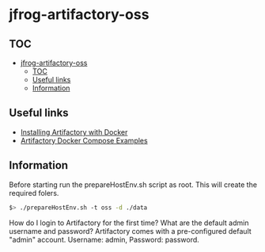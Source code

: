 # jfrog-artifactory-oss

## TOC

- [jfrog-artifactory-oss](#jfrog-artifactory-oss)
  - [TOC](#toc)
  - [Useful links](#useful-links)
  - [Information](#information)

## Useful links

- [Installing Artifactory with Docker](https://www.jfrog.com/confluence/display/RTF/Installing+with+Docker)
- [Artifactory Docker Compose Examples](https://github.com/jfrog/artifactory-docker-examples/tree/master/docker-compose/artifactory)

## Information

Before starting run the prepareHostEnv.sh script as root. This will create the required folers.

```sh
$> ./prepareHostEnv.sh -t oss -d ./data
```

How do I login to Artifactory for the first time? What are the default admin username and password?
Artifactory comes with a pre-configured default "admin" account. Username: admin, Password: password.

